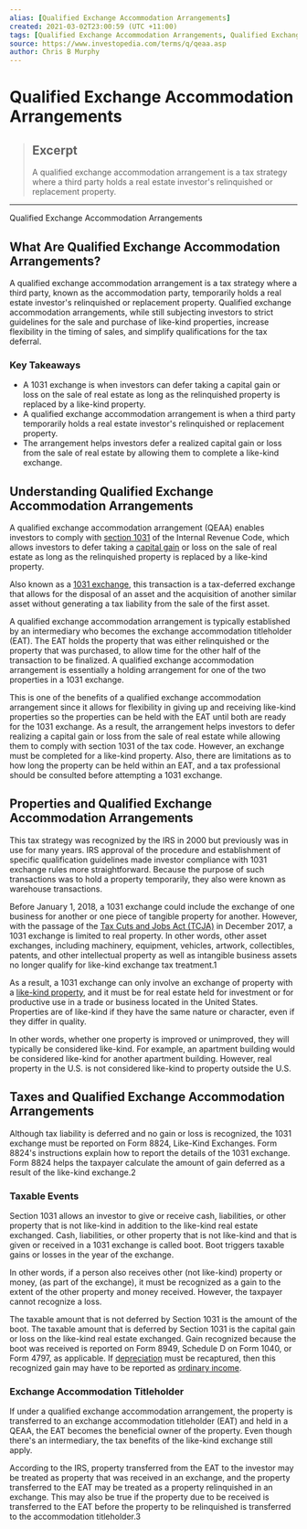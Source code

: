 ```yaml
---
alias: [Qualified Exchange Accommodation Arrangements]
created: 2021-03-02T23:00:59 (UTC +11:00)
tags: [Qualified Exchange Accommodation Arrangements, Qualified Exchange Accommodation Arrangements]
source: https://www.investopedia.com/terms/q/qeaa.asp
author: Chris B Murphy
---
```


# Qualified Exchange Accommodation Arrangements

> ## Excerpt
> A qualified exchange accommodation arrangement is a tax strategy where a third party holds a real estate investor's relinquished or replacement property.

---

Qualified Exchange Accommodation Arrangements
## What Are Qualified Exchange Accommodation Arrangements?

A qualified exchange accommodation arrangement is a tax strategy where a third party, known as the accommodation party, temporarily holds a real estate investor's relinquished or replacement property. Qualified exchange accommodation arrangements, while still subjecting investors to strict guidelines for the sale and purchase of like-kind properties, increase flexibility in the timing of sales, and simplify qualifications for the tax deferral.

### Key Takeaways

-   A 1031 exchange is when investors can defer taking a capital gain or loss on the sale of real estate as long as the relinquished property is replaced by a like-kind property.
-   A qualified exchange accommodation arrangement is when a third party temporarily holds a real estate investor's relinquished or replacement property.
-   The arrangement helps investors defer a realized capital gain or loss from the sale of real estate by allowing them to complete a like-kind exchange.

## Understanding Qualified Exchange Accommodation Arrangements

A qualified exchange accommodation arrangement (QEAA) enables investors to comply with [section 1031](https://www.investopedia.com/terms/s/section1031.asp) of the Internal Revenue Code, which allows investors to defer taking a [capital gain](https://www.investopedia.com/terms/c/capitalgain.asp) or loss on the sale of real estate as long as the relinquished property is replaced by a like-kind property.

Also known as a [1031 exchange](https://www.investopedia.com/financial-edge/0110/10-things-to-know-about-1031-exchanges.aspx), this transaction is a tax-deferred exchange that allows for the disposal of an asset and the acquisition of another similar asset without generating a tax liability from the sale of the first asset.

A qualified exchange accommodation arrangement is typically established by an intermediary who becomes the exchange accommodation titleholder (EAT). The EAT holds the property that was either relinquished or the property that was purchased, to allow time for the other half of the transaction to be finalized. A qualified exchange accommodation arrangement is essentially a holding arrangement for one of the two properties in a 1031 exchange. 

This is one of the benefits of a qualified exchange accommodation arrangement since it allows for flexibility in giving up and receiving like-kind properties so the properties can be held with the EAT until both are ready for the 1031 exchange. As a result, the arrangement helps investors to defer realizing a capital gain or loss from the sale of real estate while allowing them to comply with section 1031 of the tax code. However, an exchange must be completed for a like-kind property. Also, there are limitations as to how long the property can be held within an EAT, and a tax professional should be consulted before attempting a 1031 exchange.

## Properties and Qualified Exchange Accommodation Arrangements

This tax strategy was recognized by the IRS in 2000 but previously was in use for many years. IRS approval of the procedure and establishment of specific qualification guidelines made investor compliance with 1031 exchange rules more straightforward. Because the purpose of such transactions was to hold a property temporarily, they also were known as warehouse transactions.

Before January 1, 2018, a 1031 exchange could include the exchange of one business for another or one piece of tangible property for another. However, with the passage of the [Tax Cuts and Jobs Act (TCJA)](https://www.investopedia.com/taxes/trumps-tax-reform-plan-explained) in December 2017, a 1031 exchange is limited to real property. In other words, other asset exchanges, including machinery, equipment, vehicles, artwork, collectibles, patents, and other intellectual property as well as intangible business assets no longer qualify for like-kind exchange tax treatment.1

As a result, a 1031 exchange can only involve an exchange of property with a [like-kind property](https://www.investopedia.com/terms/l/like-kindproperty.asp), and it must be for real estate held for investment or for productive use in a trade or business located in the United States. Properties are of like-kind if they have the same nature or character, even if they differ in quality.

In other words, whether one property is improved or unimproved, they will typically be considered like-kind. For example, an apartment building would be considered like-kind for another apartment building. However, real property in the U.S. is not considered like-kind to property outside the U.S.

## Taxes and Qualified Exchange Accommodation Arrangements

Although tax liability is deferred and no gain or loss is recognized, the 1031 exchange must be reported on Form 8824, Like-Kind Exchanges. Form 8824's instructions explain how to report the details of the 1031 exchange. Form 8824 helps the taxpayer calculate the amount of gain deferred as a result of the like-kind exchange.2

### Taxable Events

Section 1031 allows an investor to give or receive cash, liabilities, or other property that is not like-kind in addition to the like-kind real estate exchanged. Cash, liabilities, or other property that is not like-kind and that is given or received in a 1031 exchange is called boot. Boot triggers taxable gains or losses in the year of the exchange.

In other words, if a person also receives other (not like-kind) property or money, (as part of the exchange), it must be recognized as a gain to the extent of the other property and money received. However, the taxpayer cannot recognize a loss.

The taxable amount that is not deferred by Section 1031 is the amount of the boot. The taxable amount that is deferred by Section 1031 is the capital gain or loss on the like-kind real estate exchanged. Gain recognized because the boot was received is reported on Form 8949, Schedule D on Form 1040, or Form 4797, as applicable. If [depreciation](https://www.investopedia.com/terms/d/depreciation.asp) must be recaptured, then this recognized gain may have to be reported as [ordinary income](https://www.investopedia.com/terms/o/ordinaryincome.asp).

### Exchange Accommodation Titleholder

If under a qualified exchange accommodation arrangement, the property is transferred to an exchange accommodation titleholder (EAT) and held in a QEAA, the EAT becomes the beneficial owner of the property. Even though there's an intermediary, the tax benefits of the like-kind exchange still apply.

According to the IRS, property transferred from the EAT to the investor may be treated as property that was received in an exchange, and the property transferred to the EAT may be treated as a property relinquished in an exchange. This may also be true if the property due to be received is transferred to the EAT before the property to be relinquished is transferred to the accommodation titleholder.3
